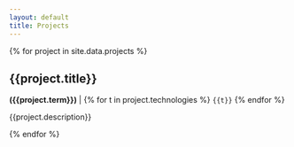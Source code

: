 ```yaml
---
layout: default
title: Projects
---
```

{% for project in site.data.projects %}
## {{project.title}}
**({{project.term}})** | {% for t in project.technologies %} ```{{t}}``` {% endfor %}

{{project.description}}

{% endfor %}